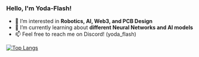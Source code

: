 ### Hello, I'm Yoda-Flash! 

<!--
**Yoda-Flash/Yoda-Flash** is a ✨ _special_ ✨ repository because its `README.md` (this file) appears on your GitHub profile.

Here are some ideas to get you started:

- 🔭 I’m currently working on ...
- 🌱 I’m currently learning ...
- 👯 I’m looking to collaborate on ...
- 🤔 I’m looking for help with ...
- 💬 Ask me about ...
- 📫 How to reach me: ...
- 😄 Pronouns: ...
- ⚡ Fun fact: ...
-->
- 🔭 I’m interested in **Robotics, AI, Web3, and PCB Design**
- 🌱 I’m currently learning about **different Neural Networks and AI models**
- 📫 Feel free to reach me on Discord! (yoda_flash)

[![Top Langs](https://github-readme-stats-yodaflashs-projects.vercel.app//api/top-langs/?username=Yoda-Flash&layout=donut&langs_count=8)]()
<!-- [![Top Langs](https://github-readme-stats.vercel.app/api/top-langs/?username=Yoda-Flash&layout=donut&langs_count=8)]() -->
